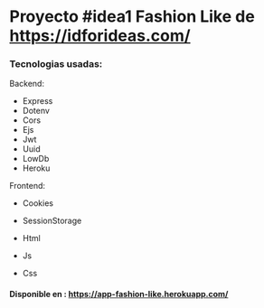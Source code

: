 # Proyecto #idea1 Fashion Like de https://idforideas.com/

### Tecnologias usadas:

Backend:

* Express
* Dotenv
* Cors
* Ejs
* Jwt
* Uuid
* LowDb
* Heroku

Frontend:

* Cookies
* SessionStorage

* Html
* Js

* Css

#### Disponible en : https://app-fashion-like.herokuapp.com/
